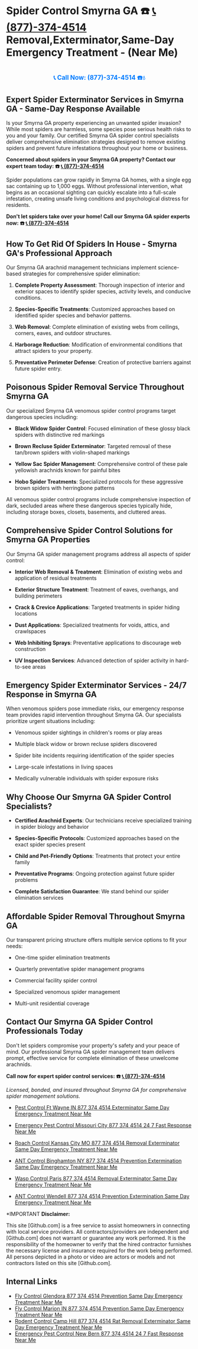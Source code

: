 # Spider Control Smyrna GA ☎️ [📞 (877)-374-4514](https://pest-control-4514.netlify.app) Removal,Exterminator,Same-Day Emergency Treatment - (Near Me)
# 

<p align="center" style="font-size: 1.2em; font-weight: bold; margin: 20px 0;">
  <a href="https://pest-control-4514.netlify.app" target="_blank" style="color: #007BFF; text-decoration: none;">📞 Call Now: (877)-374-4514 ☎️💧</a>
</p>

## Expert Spider Exterminator Services in Smyrna GA - Same-Day Response Available

Is your Smyrna GA property experiencing an unwanted spider invasion? While most spiders are harmless, some species pose serious health risks to you and your family. Our certified Smyrna GA spider control specialists deliver comprehensive elimination strategies designed to remove existing spiders and prevent future infestations throughout your home or business.

**Concerned about spiders in your Smyrna GA property? Contact our expert team today: ☎️ [📞 (877)-374-4514](https://pest-control-4514.netlify.app)**

Spider populations can grow rapidly in Smyrna GA homes, with a single egg sac containing up to 1,000 eggs. Without professional intervention, what begins as an occasional sighting can quickly escalate into a full-scale infestation, creating unsafe living conditions and psychological distress for residents.

**Don't let spiders take over your home! Call our Smyrna GA spider experts now: ☎️ [📞 (877)-374-4514](https://pest-control-4514.netlify.app)**

## How To Get Rid Of Spiders In House - Smyrna GA's Professional Approach

Our Smyrna GA arachnid management technicians implement science-based strategies for comprehensive spider elimination:

1. **Complete Property Assessment**: Thorough inspection of interior and exterior spaces to identify spider species, activity levels, and conducive conditions.

2. **Species-Specific Treatments**: Customized approaches based on identified spider species and behavior patterns.

3. **Web Removal**: Complete elimination of existing webs from ceilings, corners, eaves, and outdoor structures.

4. **Harborage Reduction**: Modification of environmental conditions that attract spiders to your property.

5. **Preventative Perimeter Defense**: Creation of protective barriers against future spider entry.

## Poisonous Spider Removal Service Throughout Smyrna GA

Our specialized Smyrna GA venomous spider control programs target dangerous species including:

- **Black Widow Spider Control**: Focused elimination of these glossy black spiders with distinctive red markings

- **Brown Recluse Spider Exterminator**: Targeted removal of these tan/brown spiders with violin-shaped markings

- **Yellow Sac Spider Management**: Comprehensive control of these pale yellowish arachnids known for painful bites

- **Hobo Spider Treatments**: Specialized protocols for these aggressive brown spiders with herringbone patterns

All venomous spider control programs include comprehensive inspection of dark, secluded areas where these dangerous species typically hide, including storage boxes, closets, basements, and cluttered areas.

## Comprehensive Spider Control Solutions for Smyrna GA Properties

Our Smyrna GA spider management programs address all aspects of spider control:

- **Interior Web Removal & Treatment**: Elimination of existing webs and application of residual treatments

- **Exterior Structure Treatment**: Treatment of eaves, overhangs, and building perimeters

- **Crack & Crevice Applications**: Targeted treatments in spider hiding locations

- **Dust Applications**: Specialized treatments for voids, attics, and crawlspaces

- **Web Inhibiting Sprays**: Preventative applications to discourage web construction

- **UV Inspection Services**: Advanced detection of spider activity in hard-to-see areas

## Emergency Spider Exterminator Services - 24/7 Response in Smyrna GA

When venomous spiders pose immediate risks, our emergency response team provides rapid intervention throughout Smyrna GA. Our specialists prioritize urgent situations including:

- Venomous spider sightings in children's rooms or play areas

- Multiple black widow or brown recluse spiders discovered

- Spider bite incidents requiring identification of the spider species

- Large-scale infestations in living spaces

- Medically vulnerable individuals with spider exposure risks

## Why Choose Our Smyrna GA Spider Control Specialists?

- **Certified Arachnid Experts**: Our technicians receive specialized training in spider biology and behavior

- **Species-Specific Protocols**: Customized approaches based on the exact spider species present

- **Child and Pet-Friendly Options**: Treatments that protect your entire family

- **Preventative Programs**: Ongoing protection against future spider problems

- **Complete Satisfaction Guarantee**: We stand behind our spider elimination services

## Affordable Spider Removal Throughout Smyrna GA

Our transparent pricing structure offers multiple service options to fit your needs:

- One-time spider elimination treatments

- Quarterly preventative spider management programs

- Commercial facility spider control

- Specialized venomous spider management

- Multi-unit residential coverage

## Contact Our Smyrna GA Spider Control Professionals Today

Don't let spiders compromise your property's safety and your peace of mind. Our professional Smyrna GA spider management team delivers prompt, effective service for complete elimination of these unwelcome arachnids.

**Call now for expert spider control services: ☎️ [📞 (877)-374-4514](https://pest-control-4514.netlify.app)**

*Licensed, bonded, and insured throughout Smyrna GA for comprehensive spider management solutions.*


- [Pest Control Ft Wayne IN 877 374 4514 Exterminator Same Day Emergency Treatment Near Me](https://github.com/allyoucaneatsushiin/pest-control/blob/main/Pest-Control-Ft-Wayne-IN-877-374-4514-Exterminator-Same-Day-Emergency-Treatment-Near-Me.md)
- [Emergency Pest Control Missouri City 877 374 4514 24 7 Fast Response Near Me](https://github.com/allyoucaneatsushiin/pest-control/blob/main/Emergency-Pest-Control-Missouri-City-877-374-4514-24-7-Fast-Response-Near-Me.md)
- [Roach Control Kansas City MO 877 374 4514 Removal Exterminator Same Day Emergency Treatment Near Me](https://github.com/allyoucaneatsushiin/pest-control/blob/main/Roach-Control-Kansas-City-MO-877-374-4514-Removal-Exterminator-Same-Day-Emergency-Treatment-Near-Me.md)


- [ANT Control Binghamton NY 877 374 4514 Prevention Extermination Same Day Emergency Treatment Near Me](https://github.com/allyoucaneatsushiin/pest-control/blob/main/ANT-Control-Binghamton-NY-877-374-4514-Prevention-Extermination-Same-Day-Emergency-Treatment-Near-Me.md)
- [Wasp Control Paris 877 374 4514 Removal Exterminator Same Day Emergency Treatment Near Me](https://github.com/allyoucaneatsushiin/pest-control/blob/main/Wasp-Control-Paris-877-374-4514-Removal-Exterminator-Same-Day-Emergency-Treatment-Near-Me.md)
- [ANT Control Wendell 877 374 4514 Prevention Extermination Same Day Emergency Treatment Near Me](https://github.com/allyoucaneatsushiin/pest-control/blob/main/ANT-Control-Wendell-877-374-4514-Prevention-Extermination-Same-Day-Emergency-Treatment-Near-Me.md)


*IMPORTANT **Disclaimer:**  

This site [Github.com] is a free service to assist homeowners in connecting with local service providers. All contractors/providers are independent and [Github.com] does not warrant or guarantee any work performed. It is the responsibility of the homeowner to verify that the hired contractor furnishes the necessary license and insurance required for the work being performed. All persons depicted in a photo or video are actors or models and not contractors listed on this site [Github.com].


## Internal Links
- [Fly Control Glendora 877 374 4514 Prevention Same Day Emergency Treatment Near Me](https://github.com/allyoucaneatsushiin/pest-control/blob/main/Fly-Control-Glendora-877-374-4514-Prevention-Same-Day-Emergency-Treatment-Near-Me.md)
- [Fly Control Marion IN 877 374 4514 Prevention Same Day Emergency Treatment Near Me](https://github.com/allyoucaneatsushiin/pest-control/blob/main/Fly-Control-Marion-IN-877-374-4514-Prevention-Same-Day-Emergency-Treatment-Near-Me.md)
- [Rodent Control Camp Hill 877 374 4514 Rat Removal Exterminator Same Day Emergency Treatment Near Me](https://github.com/allyoucaneatsushiin/pest-control/blob/main/Rodent-Control-Camp-Hill-877-374-4514-Rat-Removal-Exterminator-Same-Day-Emergency-Treatment-Near-Me.md)
- [Emergency Pest Control New Bern 877 374 4514 24 7 Fast Response Near Me](https://github.com/allyoucaneatsushiin/pest-control/blob/main/Emergency-Pest-Control-New-Bern-877-374-4514-24-7-Fast-Response-Near-Me.md)
